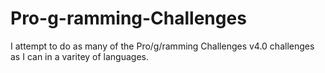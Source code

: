 # Pro-g-ramming-Challenges
I attempt to do as many of the Pro/g/ramming Challenges v4.0 challenges as I can in a varitey of languages.
